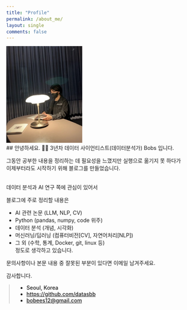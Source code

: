 ```yaml
---
title: "Profile"
permalink: /about_me/
layout: single
comments: false
---
```



<div>
    <img src="/assets/images/profile.jpg" alt="about_me" width="40%" min-width="400px" itemprop="image">
</div>
## 안녕하세요. 👋🏻
3년차 데이터 사이언티스트(데이터분석가) Bobs 입니다. <br>

그동안 공부한 내용을 정리하는 데 필요성을 느꼈지만 실행으로 옮기지 못 하다가<br>
이제부터라도 시작하기 위해 블로그를 만들었습니다.<br><br>


데이터 분석과 AI 연구 쪽에 관심이 있어서 <br>

블로그에 주로 정리할 내용은
 - AI 관련 논문 (LLM, NLP, CV)
 - Python (pandas, numpy, code 위주)
 - 데이터 분석 (개념, 시각화)
 - 머신러닝/딥러닝 (컴퓨터비전[CV], 자연어처리[NLP])
 - 그 외 (수학, 통계, Docker, git, linux 등)
<br>정도로 생각하고 있습니다.<br>


문의사항이나 본문 내용 중 잘못된 부분이 있다면 이메일 남겨주세요.<br>

감사합니다.

<div style="border-left: 2px solid rgba(199, 198, 198, 0.7); margin: 0.5em 0 0 0.5em; padding-left: 1.5em; font-weight: 500;">
    <ul class="author__urls social-icons">
        <li itemprop="homeLocation" itemscope itemtype="https://schema.org/Place">
          <i class="fas fa-fw fa-map-marker-alt" aria-hidden="true"></i> <span itemprop="name">  Seoul, Korea</span>
        </li>
        <li>
          <a href="https://github.com/datasbb" itemprop="sameAs" rel="nofollow noopener noreferrer">
            <i class="fab fa-fw fa-github" aria-hidden="true"></i><span class="label">  https://github.com/datasbb</span>
          </a>
        </li>
        <li>
          <a href="mailto:bobees12@gmail.com">
            <meta itemprop="email" content="bobees12@gmail.com" />
            <i class="fas fa-fw fa-envelope-square" aria-hidden="true"></i><span class="label">  bobees12@gmail.com</span>
          </a>
        </li>
    </ul>
  </div>